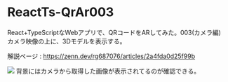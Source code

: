 # ReactTs-QrAr003
React+TypeScriptなWebアプリで、QRコードをARしてみた。003(カメラ編)
カメラ映像の上に、3Dモデルを表示する。

解説ページ : https://zenn.dev/rg687076/articles/2a4fda0d25f99b

![](https://storage.googleapis.com/zenn-user-upload/0b124c63fd62-20240211.png)
背景にはカメラから取得した画像が表示されてるのが確認できる。
